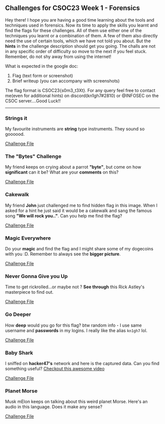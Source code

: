 ## Challenges for CSOC23 Week 1 - Forensics

Hey there! I hope you are having a good time learning about the tools and techniques used in forensics.
Now its time to apply the skills you learnt and find the flags for these challenges. All of them use either one of the techniques you learnt or a combination of them. A few of them also directly need the use of certain tools, which we have not told you about. But the **hints** in the challenge description should get you going. The challs are not in any specific order of difficulty so move to the next if you feel stuck.
Remember, do not shy away from using the internet!

What is expected in the google doc:
1. Flag (text form or screenshot)
2. Brief writeup (you can accompany with screenshots)

The flag format is CSOC23{s0m3_t3Xt}. For any query feel free to contact me(even for additional hints) on discord(kn1gh7#2810) or @INFOSEC on the CSOC server....Good Luck!!

---
### Strings it
My favourite instruments are **string** type instruments. They sound so goooood.

[Challenge File](chall0)

### The "Bytes" Challenge
My friend keeps on crying about a parrot **"byte"**, but come on how **significant** can it be? What are your **comments** on this?

[Challenge File](chall1.png)

### Cakewalk
My friend **John** just challenged me to find hidden flag in this image. When I asked for a hint he just said it would be a cakewalk and sang the famous song **"We will rock you.."**. Can you help me find the flag?

[Challenge File](chall2)

### Magic Everywhere
Do your **magic** and find the flag and I might share some of my dogecoins with you :D. Remember to always see the **bigger picture**.

[Challenge File](chall3)

### Never Gonna Give you Up
Time to get rickrolled...or maybe not ? **See through** this Rick Astley's masterpiece to find out.

[Challenge File](chall4)

### Go Deeper
How **deep** would you go for this flag? btw random info - I use same username and **passwords** in my logins. I really like the alias `kn1gh7` lol.

[Challenge File](chall5)

### Baby Shark
I sniffed on **hacker47's** network and here is the captured data. Can you find something useful? [Checkout this awesome video](https://youtu.be/XqZsoesa55w)

[Challenge File](chall6)

### Planet Morse
Musk mElon keeps on talking about this weird planet Morse. Here's an audio in this language. Does it make any sense?

[Challenge File](chall7)
